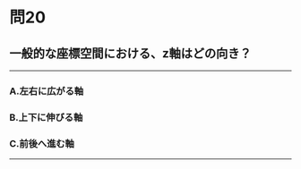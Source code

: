 # 問20
## 一般的な座標空間における、z軸はどの向き？

---

### A.左右に広がる軸
### B.上下に伸びる軸
### C.前後へ進む軸

<p id=answer style="Display:none;"></p>

---
